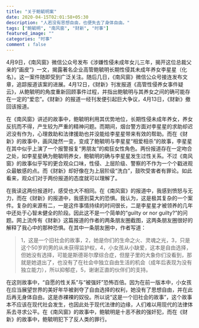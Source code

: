 ```yaml
---
title: "关于鲍毓明案"
date: 2020-04-15T02:01:58+05:30
description: "人若没有思想自由，也便失去了身体自由。"
tags: ["鲍毓明", "南风窗", "财新", "时事"]
featured_image: ""
categories: "时事"
comment : false
---
```


4月9日，《南风窗》微信公众号发布《涉嫌性侵未成年女儿三年，揭开这位总裁父亲的“画皮”》一文，揭露著名企业高管鲍毓明长期性侵其未成年养女李星星（化名）。这一案件随即受到广泛关注。随后几日，《南风窗》微信公众号接连发布文章，追踪报道该案的进展。4月12日，《财新》刊发报道《高管性侵养女事件疑云》，从鲍毓明的角度重新回顾事件过程，并指出鲍毓明与其养女之间的确可能存在一定的“爱恋”。《财新》的报道一经刊发便引起巨大争议，4月13日，《财新》撤回该报道。

在《南风窗》讲述的故事中，鲍毓明利用其优势地位，长期性侵未成年养女，养女反抗而不得，产生较为严重的精神问题。而期间，烟台警方面对李星星的求助却迟迟没有作为，心理救助和法律援助也并没能给李星星带来有效的帮助。而在《财新》的故事中，画风陡然一变，变成了鲍毓明与李星星“相爱相杀”的故事，李星星在其中似乎上演了一个报警报复“男朋友”的痴狂女性角色。两份报道存在一定吻合之处，如李星星确为鲍毓明养女，鲍毓明的确与李星星发生过性关系。不过《南风窗》的故事似乎写的更合观众口味，性侵、上层阶级、警察的不作为一个个戳进观众最敏感的点。而《财新》却好像在为上层阶级“洗白”，鼓吹受害者有罪论。如此看来，观众们对于两份报道的态度就可以理解了。

在我读这两份报道时，感受也大不相同。在《南风窗》的报道中，我感到愤怒与无力，而在《财新》的报道中，我感到莫大的恐惧。我认为，这是极其复杂的一个案件。复杂的来源有二，一是这件事情持续的时间很长，二是李星星才被领养的几年中还处于心智未健全的阶段。因此这不是一个简单的“guilty or nor guilty?”的问题。网上流传有《财新》这篇报道的作者的两条朋友圈截图，这两条朋友圈很好的解释了我心中的那种恐惧。在其中一条朋友圈中，作者写道：

>1，这是一个旧社会的故事，2，她是你们的生命之火、灵魂之光，3，只是这个50岁的男的从未获得监护权，4，小女孩从小缺爱，这本是自由选择，但她没有选择，可能是斯德哥尔摩综合症，但屋子里的大象你们没看到，那就是她退出了，也没有了在社会中独立自由生活的机会（成年后表现为没有独立能力），所以抑郁症，5，谢谢正直的伙伴们的支持。

在这则故事中，“自愿的性关系”与“被强奸”恐怖百倍。因为在前一版本中，小女孩在应当展望世界的美好年华被剥夺了自由选择的权利，她没有了思想自由，并在此后再无身体自由。这是赤裸裸的奴役。所以说“这是一个旧社会的故事”，这个故事本不应该在现代社会发生，也因此处于现代法律的边缘，人们难以用现代的法律体系去寻求公平。在《南风窗》的故事中，鲍毓明是十恶不赦的强奸犯，而在《财新》的故事中，鲍毓明犯下了反人类的罪行。